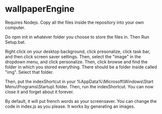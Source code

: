 # wallpaperEngine

Requires Nodejs. Copy all the files inside the repository into your own computer.

Do npm init in whatever folder you choose to store the files in. Then Run Setup.bat.

Right click on your desktop background, click presonalize, click task bar, and then click screen saver settings. Then, select the "image" in the dropdown menu, and click personalize. Then, click browse and find the folder in which you stored everything. There should be a folder inside called "img". Select that folder.

Then, put the indexShortcut in your %AppData%\Microsoft\Windows\Start Menu\Programs\Startup\ folder. Then, run the indexShortcut. You can now close it and forget about it forever.

By default, it will put french words as your screensaver. You can change the code in index.js as you please. It works by generating an images.
